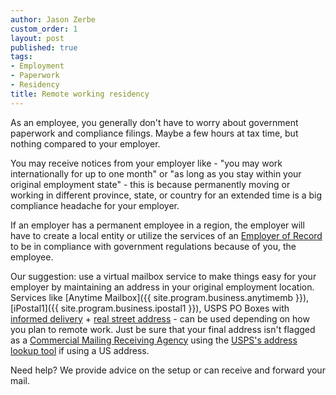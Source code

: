 ```yaml
---
author: Jason Zerbe
custom_order: 1
layout: post
published: true
tags:
- Employment
- Paperwork
- Residency
title: Remote working residency
---
```

As an employee, you generally don't have to worry about government paperwork and compliance filings.
Maybe a few hours at tax time, but nothing compared to your employer.

You may receive notices from your employer like - "you may work internationally for up to one month" or "as long 
as you stay within your original employment state" - this is because permanently moving or working in different 
province, state, or country for an extended time is a big compliance headache for your employer.

If an employer has a permanent employee in a region, the employer will have to create a local entity or utilize 
the services of an [Employer of Record](https://boundlesshq.com/blog/employment/what-is-an-employer-of-record/)
to be in compliance with government regulations because of you, the employee.

Our suggestion: use a virtual mailbox service to make things easy for your employer by maintaining an address 
in your original employment location. Services like [Anytime Mailbox]({{ site.program.business.anytimemb }}),
[iPostal1]({{ site.program.business.ipostal1 }}), USPS PO Boxes with
[informed delivery](https://www.usps.com/manage/informed-delivery.htm) +
[real street address](https://postalpro.usps.com/PBSA) - can be used depending
on how you plan to remote work. Just be sure that your 
final address isn't flagged as a [Commercial Mailing Receiving Agency](https://www.smarty.com/docs/cmra)
using the [USPS's address lookup tool](https://tools.usps.com/zip-code-lookup.htm?byaddress) if using a US address.

Need help? We provide advice on the setup or can receive and forward your mail.
